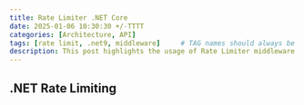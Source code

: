 ```yaml
---
title: Rate Limiter .NET Core
date: 2025-01-06 10:30:30 +/-TTTT
categories: [Architecture, API]
tags: [rate limit, .net9, middleware]     # TAG names should always be lowercase
description: This post highlights the usage of Rate Limiter middleware available in .NET 9
---
```




## .NET Rate Limiting
